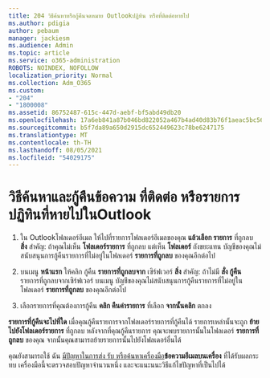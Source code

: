 ```yaml
---
title: 204 วิธีค้นหาหรือกู้คืนจดหมาย Outlookปฏิทิน หรือที่ติดต่อหายไป
ms.author: pdigia
author: pebaum
manager: jackiesm
ms.audience: Admin
ms.topic: article
ms.service: o365-administration
ROBOTS: NOINDEX, NOFOLLOW
localization_priority: Normal
ms.collection: Adm_O365
ms.custom:
- "204"
- "1800008"
ms.assetid: 86752487-615c-447d-aebf-bf5abd49db20
ms.openlocfilehash: 17a6eb841a87b046bd822052a467b4ad40d83b76f1aeac5bc56bea29b4d9a755
ms.sourcegitcommit: b5f7da89a650d2915dc652449623c78be6247175
ms.translationtype: MT
ms.contentlocale: th-TH
ms.lasthandoff: 08/05/2021
ms.locfileid: "54029175"
---
```

# <a name="how-to-find-and-recover-missing-messages-contacts-or-calendar-items-in-outlook"></a>วิธีค้นหาและกู้คืนข้อความ ที่ติดต่อ หรือรายการปฏิทินที่หายไปในOutlook

1. ใน Outlookโฟลเดอร์อีเมล ให้ไปที่รายการโฟลเดอร์อีเมลของคุณ **แล้วเลือก รายการ** ที่ถูกลบ **สิ่ง** สําคัญ: ถ้าคุณไม่เห็น **โฟลเดอร์รายการ** ที่ถูกลบ แต่เห็น **โฟลเดอร์** ถังขยะแทน บัญชีของคุณไม่สนับสนุนการกู้คืนรายการที่ไม่อยู่ในโฟลเดอร์ **รายการที่ถูกลบ** ของคุณอีกต่อไป

2. บนเมนู **หน้าแรก** ให้คลิก กู้คืน **รายการที่ถูกลบจาก** เซิร์ฟเวอร์ **สิ่ง** สําคัญ: ถ้าไม่มี **สั่ง กู้คืน** รายการที่ถูกลบจากเซิร์ฟเวอร์ บนเมนู บัญชีของคุณไม่สนับสนุนการกู้คืนรายการที่ไม่อยู่ในโฟลเดอร์ **รายการที่ถูกลบ** ของคุณอีกต่อไป

3. เลือกรายการที่คุณต้องการกู้คืน **คลิก คืนค่ารายการ** ที่เลือก **จากนั้นคลิก** ตกลง

**รายการที่กู้คืนจะไปที่ใด** เมื่อคุณกู้คืนรายการจากโฟลเดอร์รายการที่กู้คืนได้ รายการเหล่านั้นจะถูก **ย้ายไปยังโฟลเดอร์รายการ** ที่ถูกลบ หลังจากที่คุณกู้คืนรายการ คุณจะพบรายการนั้นในโฟลเดอร์ **รายการที่ถูกลบ** ของคุณ จากนั้นคุณสามารถย้ายรายการนั้นไปยังโฟลเดอร์อื่นได้

คุณยังสามารถใช้ ฉัน [มีปัญหาในการส่ง รับ หรือค้นหาเครื่องมือ](https://aka.ms/SaRA-OutlookSendReceive)**ข้อความอีเมลบนเครื่อง** ที่ได้รับผลกระทบ เครื่องมือนี้จะตรวจสอบปัญหาจํานวนหนึ่ง และจะแนะนนะวิธีแก้ไขปัญหาที่เป็นไปได้
